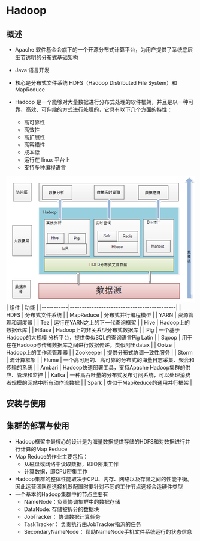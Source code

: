 # Hadoop

## 概述

- Apache 软件基金会旗下的一个开源分布式计算平台，为用户提供了系统底层细节透明的分布式基础架构

- Java 语言开发

- 核心是分布式文件系统 HDFS（Hadoop Distributed File System）和 MapReduce

- Hadoop 是一个能够对大量数据进行分布式处理的软件框架，并且是以一种可靠、高效、可伸缩的方式进行处理的，它具有以下几个方面的特性：
  - 高可靠性
  - 高效性
  - 高扩展性
  - 高容错性
  - 成本低
  - 运行在 linux 平台上
  - 支持多种编程语言

![Hadoop应用架构](./image/Hadoop应用架构.png)
| 组件        | 功能                                         |
|-----------|--------------------------------------------|
| HDFS      | 分布式文件系统                                    |
| MapReduce | 分布式并行编程模型                                  |
| YARN      | 资源管理和调度器                                   |
| Tez       | 运行在YARN之上的下一代查询框架                          |
| Hive      | Hadoop上的数据仓库                               |
| HBase     | Hadoop上的非关系型分布式数据库                         |
| Pig       | 一个基于Hadoop的大规模  分析平台，提供类似SQL的查询语言Pig Latin |
| Sqoop     | 用于在在Hadoop与传统数据库之间进行数据传递。类似阿里datax         |
| Ooize     | Hadoop上的工作流管理器                             |
| Zookeeper | 提供分布式协调一致性服务                               |
| Storm     | 流计算框架                                      |
| Flume     | 一个高可用的、高可靠的分布式的海量日志采集、聚合和传输的系统             |
| Ambari    | Hadoop快速部署工具，支持Apache Hadoop集群的供应、管理和监控    |
| Kafka     | 一种高吞吐量的分布式发布订阅系统，可以处理消费者规模的网站中所有动作流数据      |
| Spark     | 类似于MapReduce的通用并行框架                        |


## 安装与使用

## 集群的部署与使用

- Hadoop框架中最核心的设计是为海量数据提供存储的HDFS和对数据进行并行计算的Map Reduce
- Map Reduce的作业主要包括：
  - 从磁盘或网络中读取数据，即IO密集工作
  - 计算数据，即CPU密集工作
- Hadoop集群的整体性能取决于CPU、内存、网络以及存储之间的性能平衡。因此运营团队在选择机器配置时要针对不同的工作节点选择合适硬件类型
- 一个基本的Hadoop集群中的节点主要有
  - NameNode：负责协调集群中的数据存储
  - DataNode: 存储被拆分的数据块
  - JobTracker： 协调数据计算任务
  - TaskTracker： 负责执行由JobTracker指派的任务
  - SecondaryNameNode： 帮助NameNode手机文件系统运行的状态信息
